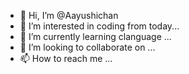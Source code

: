 - 👋 Hi, I’m @Aayushichan
- 👀 I’m interested in coding from today...
- 🌱 I’m currently learning clanguage ...
- 💞️ I’m looking to collaborate on ...
- 📫 How to reach me ...

<!---
Aayushichan/Aayushichan is a ✨ special ✨ repository because its `README.md` (this file) appears on your GitHub profile.
You can click the Preview link to take a look at your changes.
--->
